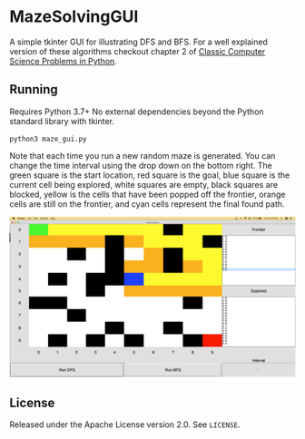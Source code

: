 # MazeSolvingGUI
A simple tkinter GUI for illustrating DFS and BFS. For a well explained version of these algorithms checkout chapter 2 of [Classic Computer Science Problems in Python](https://github.com/davecom/ClassicComputerScienceProblemsInPython).

## Running

Requires Python 3.7+
No external dependencies beyond the Python standard library with tkinter.

```
python3 maze_gui.py
```

Note that each time you run a new random maze is generated. You can change the time interval using the drop down on the bottom right. The green square is the start location, red square is the goal, blue square is the current cell being explored, white squares are empty, black squares are blocked, yellow is the cells that have been popped off the frontier, orange cells are still on the frontier, and cyan cells represent the final found path.

![Screenshot](screenshot.png)

## License
Released under the Apache License version 2.0. See `LICENSE`.
